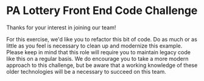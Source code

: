 # PA Lottery Front End Code Challenge

Thanks for your interest in joining our team! 

For this exercise, we'd like you to refactor this bit of code. Do as much or as little as you feel is necessary to clean up and modernize this example. Please keep in mind that this role will require you to maintain legacy code like this on a regular basis. We do encourage you to take a more modern approach to this challenge, but be aware that a working knowledge of these older technologies will be a necessary to succeed on this team.
